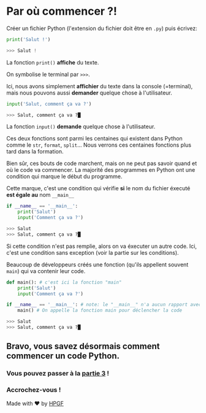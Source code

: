# Par où commencer ?!

Créer un fichier Python (l'extension du fichier doit être en `.py`) puis écrivez:
```python
print('Salut !')

>>> Salut !
```

La fonction `print()` **affiche** du texte.

On symbolise le terminal par `>>>`.

Ici, nous avons simplement **affichier** du texte dans la console (=terminal), mais nous pouvons aussi **demander** quelque chose à l'utilisateur.

```python
input('Salut, comment ça va ?')

>>> Salut, comment ça va ?█
```

La fonction `input()` **demande** quelque chose à l'utilisateur.

Ces deux fonctions sont parmi les centaines qui existent dans Python comme le `str`, `format`, `split`...
Nous verrons ces centaines fonctions plus tard dans la formation.

Bien sûr, ces bouts de code marchent, mais on ne peut pas savoir quand et où le code va commencer.
La majorité des programmes en Python ont une condition qui marque le début du programme.

Cette marque, c'est une condition qui vérifie **si** le nom du fichier éxecuté **est égale au** nom `__main__`
```python
if __name__ == '__main__':
    print('Salut')
    input('Comment ça va ?')

>>> Salut
>>> Salut, comment ça va ?█
```

Si cette condition n'est pas remplie, alors on va éxecuter un autre code.
Ici, c'est une condition sans exception (voir la partie sur les conditions).

Beaucoup de développeurs créés une fonction (qu'ils appellent souvent `main`) qui va contenir leur code.
```python
def main(): # c'est ici la fonction "main"
    print('Salut')
    input('Comment ça va ?')

if __name__ == '__main__': # note: le "__main__" n'a aucun rapport avec la fonction "main"
    main() # On appelle la fonction main pour déclencher la code

>>> Salut
>>> Salut, comment ça va ?█
```

## Bravo, vous savez désormais comment commencer un code Python.
### Vous pouvez passer à la [partie 3](https://github.com/ArticOff/Tutoriel-sur-Python/blob/main/3.%20Les%20variables.md) !
### Accrochez-vous !

Made with ❤️ by [HPGF](https://discord.gg/kNNa8P3Ajy)
